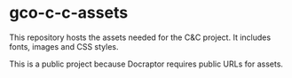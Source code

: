 # gco-c-c-assets

This repository hosts the assets needed for the C&C project. It includes fonts, images and CSS styles.

This is a public project because Docraptor requires public URLs for assets. 
